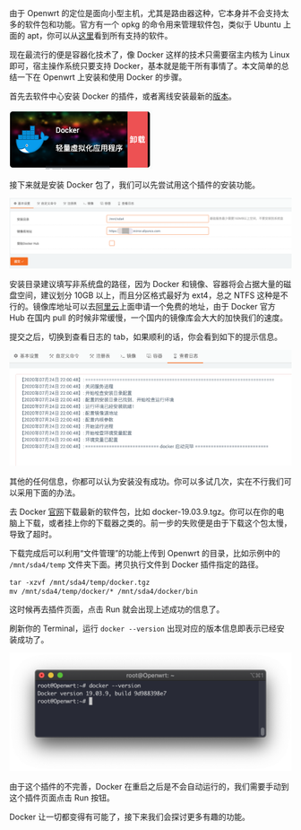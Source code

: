 由于 Openwrt 的定位是面向小型主机，尤其是路由器这种，它本身并不会支持太多的软件包和功能。官方有一个 opkg 的命令用来管理软件包，类似于 Ubuntu 上面的 apt，你可以从[这里](https://openwrt.org/packages/index/start)看到所有支持的软件。

现在最流行的便是容器化技术了，像 Docker 这样的技术只需要宿主内核为 Linux 即可，宿主操作系统只要支持 Docker，基本就是能干所有事情了。本文简单的总结一下在 Openwrt 上安装和使用 Docker 的步骤。

首先去软件中心安装 Docker 的插件，或者离线安装最新的[版本](https://github.com/koolshare/ledesoft/blob/master/docker/docker.tar.gz)。

![Docker Plugin](../file/2020/07/docker-plugin.png)

接下来就是安装 Docker 包了，我们可以先尝试用这个插件的安装功能。

![Openwrt Docker](../file/2020/07/openwrt-docker.png)

安装目录建议填写非系统盘的路径，因为 Docker 和镜像、容器将会占据大量的磁盘空间，建议划分 10GB 以上，而且分区格式最好为 ext4，总之 NTFS 这种是不行的。镜像库地址可以去[阿里云](https://help.aliyun.com/document_detail/60750.html)上面申请一个免费的地址，由于 Docker 官方 Hub 在国内 pull 的时候非常缓慢，一个国内的镜像库会大大的加快我们的速度。

提交之后，切换到查看日志的 tab，如果顺利的话，你会看到如下的提示信息。

![Openwrt Docker log](../file/2020/07/openwrt-docker-log.png)

其他的任何信息，你都可以认为安装没有成功。你可以多试几次，实在不行我们可以采用下面的办法。

去 Docker [官网](https://download.docker.com/linux/static/stable/x86_64/)下载最新的软件包，比如 docker-19.03.9.tgz。你可以在你的电脑上下载，或者挂上你的下载器之类的。前一步的失败便是由于下载这个包太慢，导致了超时。

下载完成后可以利用“文件管理”的功能上传到 Openwrt 的目录，比如示例中的 `/mnt/sda4/temp` 文件夹下面。拷贝执行文件到 Docker 插件指定的路径。

```shell
tar -xzvf /mnt/sda4/temp/docker.tgz
mv /mnt/sda4/temp/docker/* /mnt/sda4/docker/bin
```

这时候再去插件页面，点击 Run 就会出现上述成功的信息了。

刷新你的 Terminal，运行 `docker --version` 出现对应的版本信息即表示已经安装成功了。

![Openwrt Docker Version](../file/2020/07/openwrt-docker-version.png)

由于这个插件的不完善，Docker 在重启之后是不会自动运行的，我们需要手动到这个插件页面点击 Run 按钮。

Docker 让一切都变得有可能了，接下来我们会探讨更多有趣的功能。
